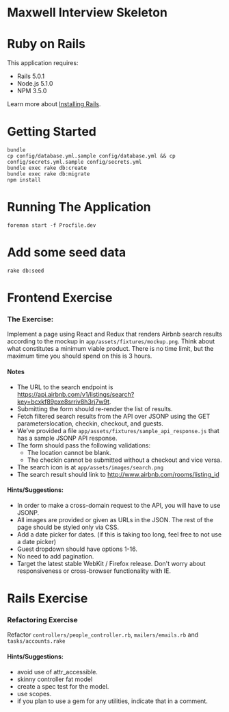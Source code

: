 Maxwell Interview Skeleton
================

# Ruby on Rails

This application requires:

- Rails 5.0.1
- Node.js 5.1.0
- NPM 3.5.0

Learn more about [Installing Rails](http://railsapps.github.io/installing-rails.html).

# Getting Started

```
bundle
cp config/database.yml.sample config/database.yml && cp config/secrets.yml.sample config/secrets.yml
bundle exec rake db:create
bundle exec rake db:migrate
npm install
```

# Running The Application

```
foreman start -f Procfile.dev
```

# Add some seed data

```
rake db:seed
```

# Frontend Exercise

### The Exercise:
Implement a page using React and Redux that renders Airbnb search results according to the mockup in `app/assets/fixtures/mockup.png`.
Think about what constitutes a minimum viable product. There is no time limit, but the maximum time you should spend on this is 3 hours.

#### Notes
- The URL to the search endpoint is https://api.airbnb.com/v1/listings/search?key=bcxkf89pxe8srriv8h3rj7w9t.
- Submitting the form should re-render the list of results.  
- Fetch filtered search results from the API over JSONP using the GET parameterslocation, checkin, checkout, and guests.
- We’ve provided a file `app/assets/fixtures/sample_api_response.js` that has a sample JSONP API response.
- The form should pass the following validations:
  - The location cannot be blank.
  - The checkin cannot be submitted without a checkout and vice versa.
- The search icon is at `app/assets/images/search.png`
- The search result should link to http://www.airbnb.com/rooms/listing_id

#### Hints/Suggestions:
- In order to make a cross-domain request to the API, you will have to use JSONP.
- All images are provided or given as URLs in the JSON. The rest of the page should be styled only via CSS.
- Add a date picker for dates. (if this is taking too long, feel free to not use a date picker)
- Guest dropdown should have options 1-16.
- No need to add pagination.
- Target the latest stable WebKit / Firefox release. Don't worry about responsiveness or cross-browser functionality with IE.


# Rails Exercise

### Refactoring Exercise
Refactor `controllers/people_controller.rb`, `mailers/emails.rb` and `tasks/accounts.rake`

#### Hints/Suggestions:
- avoid use of attr_accessible.
- skinny controller fat model
- create a spec test for the model.
- use scopes.
- if you plan to use a gem for any utilities, indicate that in a comment.
